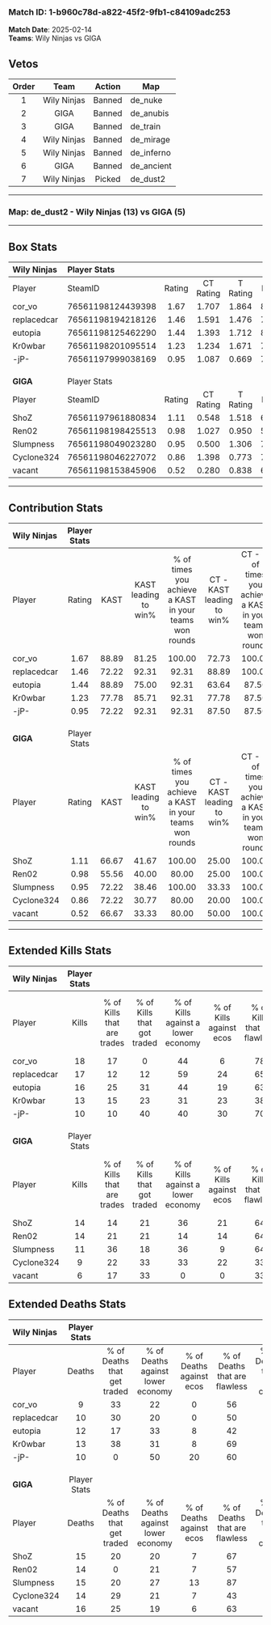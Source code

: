 ### Match ID: 1-b960c78d-a822-45f2-9fb1-c84109adc253  
**Match Date**: 2025-02-14  
**Teams**: Wily Ninjas vs GIGA  

## Vetos  

| Order | Team | Action | Map |
| :---: | :--: | :----: | --- |
| 1 | Wily Ninjas | Banned | de_nuke |
| 2 | GIGA | Banned | de_anubis |
| 3 | GIGA | Banned | de_train |
| 4 | Wily Ninjas | Banned | de_mirage |
| 5 | Wily Ninjas | Banned | de_inferno |
| 6 | GIGA | Banned | de_ancient |
| 7 | Wily Ninjas | Picked | de_dust2 |

---  

### **Map**: de_dust2 - Wily Ninjas (13) vs GIGA (5)  
---  

## Box Stats  

| **Wily Ninjas** | Player Stats      |        |           |          |       |       |       |         |        |      |     |
| :- | :- | :-: | :-: | :-: | :-: | :-: | :-: | :-: | :-: | :-: | :-: |
| Player          | SteamID           | Rating | CT Rating | T Rating | KAST  |  ADR  | Kills | Assists | Deaths | K/D  | HS% |
| cor_vo          | 76561198124439398 |  1.67  |   1.707   |  1.864   | 88.89 | 100.9 |  18   |    7    |   9    | 2.00 | 44  |
| replacedcar     | 76561198194218126 |  1.46  |   1.591   |  1.476   | 72.22 | 95.3  |  17   |    9    |   10   | 1.70 | 35  |
| eutopia         | 76561198125462290 |  1.44  |   1.393   |  1.712   | 88.89 | 84.7  |  16   |    8    |   12   | 1.33 | 68  |
| Kr0wbar         | 76561198201095514 |  1.23  |   1.234   |  1.671   | 77.78 | 100.4 |  13   |    7    |   13   | 1.00 | 46  |
| -jP-            | 76561197999038169 |  0.95  |   1.087   |  0.669   | 72.22 | 51.2  |  10   |    2    |   10   | 1.00 | 40  |
|                 |                   |        |           |          |       |       |       |         |        |      |     |
|                 |                   |        |           |          |       |       |       |         |        |      |     |
|                 |                   |        |           |          |       |       |       |         |        |      |     |
| **GIGA**        | Player Stats      |        |           |          |       |       |       |         |        |      |     |
| Player          | SteamID           | Rating | CT Rating | T Rating | KAST  |  ADR  | Kills | Assists | Deaths | K/D  | HS% |
| ShoZ            | 76561197961880834 |  1.11  |   0.548   |  1.518   | 66.67 | 94.3  |  14   |    5    |   15   | 0.93 | 50  |
| Ren02           | 76561198198425513 |  0.98  |   1.027   |  0.950   | 55.56 | 73.2  |  14   |    3    |   14   | 1.00 | 64  |
| Slumpness       | 76561198049023280 |  0.95  |   0.500   |  1.306   | 72.22 | 75.7  |  11   |    6    |   15   | 0.73 | 63  |
| Cyclone324      | 76561198046227072 |  0.86  |   1.398   |  0.773   | 72.22 | 71.6  |   9   |    5    |   14   | 0.64 | 66  |
| vacant          | 76561198153845906 |  0.52  |   0.280   |  0.838   | 66.67 | 41.2  |   6   |    5    |   16   | 0.38 | 83  |
---  

## Contribution Stats  

| **Wily Ninjas** | Player Stats |       |                      |                                                        |                           |                                                             |                          |                                                            |
| :- | :-: | :-: | :-: | :-: | :-: | :-: | :-: | :-: |
| Player          |    Rating    | KAST  | KAST leading to win% | % of times you achieve a KAST in your teams won rounds | CT - KAST leading to win% | CT - % of times you achieve a KAST in your teams won rounds | T - KAST leading to win% | T - % of times you achieve a KAST in your teams won rounds |
| cor_vo          |     1.67     | 88.89 |        81.25         |                         100.00                         |           72.73           |                           100.00                            |          100.00          |                           100.00                           |
| replacedcar     |     1.46     | 72.22 |        92.31         |                         92.31                          |           88.89           |                           100.00                            |          100.00          |                           80.00                            |
| eutopia         |     1.44     | 88.89 |        75.00         |                         92.31                          |           63.64           |                            87.50                            |          100.00          |                           100.00                           |
| Kr0wbar         |     1.23     | 77.78 |        85.71         |                         92.31                          |           77.78           |                            87.50                            |          100.00          |                           100.00                           |
| -jP-            |     0.95     | 72.22 |        92.31         |                         92.31                          |           87.50           |                            87.50                            |          100.00          |                           100.00                           |
|                 |              |       |                      |                                                        |                           |                                                             |                          |                                                            |
|                 |              |       |                      |                                                        |                           |                                                             |                          |                                                            |
|                 |              |       |                      |                                                        |                           |                                                             |                          |                                                            |
| **GIGA**        | Player Stats |       |                      |                                                        |                           |                                                             |                          |                                                            |
| Player          |    Rating    | KAST  | KAST leading to win% | % of times you achieve a KAST in your teams won rounds | CT - KAST leading to win% | CT - % of times you achieve a KAST in your teams won rounds | T - KAST leading to win% | T - % of times you achieve a KAST in your teams won rounds |
| ShoZ            |     1.11     | 66.67 |        41.67         |                         100.00                         |           25.00           |                           100.00                            |          50.00           |                           100.00                           |
| Ren02           |     0.98     | 55.56 |        40.00         |                         80.00                          |           25.00           |                           100.00                            |          50.00           |                           75.00                            |
| Slumpness       |     0.95     | 72.22 |        38.46         |                         100.00                         |           33.33           |                           100.00                            |          40.00           |                           100.00                           |
| Cyclone324      |     0.86     | 72.22 |        30.77         |                         80.00                          |           20.00           |                           100.00                            |          37.50           |                           75.00                            |
| vacant          |     0.52     | 66.67 |        33.33         |                         80.00                          |           50.00           |                           100.00                            |          30.00           |                           75.00                            |
---  

## Extended Kills Stats  

| **Wily Ninjas** | Player Stats |                            |                            |                                    |                         |                              |                                 |                                       |                    |           |
| :- | :-: | :-: | :-: | :-: | :-: | :-: | :-: | :-: | :-: | :-: |
| Player          |    Kills     | % of Kills that are trades | % of Kills that got traded | % of Kills against a lower economy | % of Kills against ecos | % of Kills that are flawless | % of Kills that are close duels | % of Kills that are assisted by flash | Pistol Round Kills | AWP Kills |
| cor_vo          |      18      |             17             |             0              |                 44                 |            6            |              78              |                0                |                  17                   |         0          |     0     |
| replacedcar     |      17      |             12             |             12             |                 59                 |           24            |              65              |               12                |                   6                   |         0          |     0     |
| eutopia         |      16      |             25             |             31             |                 44                 |           19            |              63              |               13                |                   6                   |         1          |     0     |
| Kr0wbar         |      13      |             15             |             23             |                 31                 |           23            |              38              |                0                |                   0                   |         0          |     4     |
| -jP-            |      10      |             10             |             40             |                 40                 |           30            |              70              |               20                |                   0                   |         1          |     0     |
|                 |              |                            |                            |                                    |                         |                              |                                 |                                       |                    |           |
|                 |              |                            |                            |                                    |                         |                              |                                 |                                       |                    |           |
|                 |              |                            |                            |                                    |                         |                              |                                 |                                       |                    |           |
| **GIGA**        | Player Stats |                            |                            |                                    |                         |                              |                                 |                                       |                    |           |
| Player          |    Kills     | % of Kills that are trades | % of Kills that got traded | % of Kills against a lower economy | % of Kills against ecos | % of Kills that are flawless | % of Kills that are close duels | % of Kills that are assisted by flash | Pistol Round Kills | AWP Kills |
| ShoZ            |      14      |             14             |             21             |                 36                 |           21            |              64              |                7                |                  21                   |         0          |     0     |
| Ren02           |      14      |             21             |             21             |                 14                 |           14            |              64              |                7                |                   0                   |         6          |     0     |
| Slumpness       |      11      |             36             |             18             |                 36                 |            9            |              64              |                0                |                   9                   |         2          |     0     |
| Cyclone324      |      9       |             22             |             33             |                 33                 |           22            |              33              |               22                |                   0                   |         1          |     0     |
| vacant          |      6       |             17             |             33             |                 0                  |            0            |              33              |               17                |                   0                   |         1          |     0     |
## Extended Deaths Stats  

| **Wily Ninjas** | Player Stats |                             |                                   |                          |                               |                            |                           |               |
| :- | :-: | :-: | :-: | :-: | :-: | :-: | :-: | :-: |
| Player          |    Deaths    | % of Deaths that get traded | % of Deaths against lower economy | % of Deaths against ecos | % of Deaths that are flawless | % of Deaths that are close | % of Deaths while blinded | Deaths to AWP |
| cor_vo          |      9       |             33              |                22                 |            0             |              56               |             11             |             0             |       0       |
| replacedcar     |      10      |             30              |                20                 |            0             |              50               |             10             |            10             |       0       |
| eutopia         |      12      |             17              |                33                 |            8             |              42               |             8              |             8             |       0       |
| Kr0wbar         |      13      |             38              |                31                 |            8             |              69               |             15             |             8             |       0       |
| -jP-            |      10      |              0              |                50                 |            20            |              60               |             0              |            10             |       0       |
|                 |              |                             |                                   |                          |                               |                            |                           |               |
|                 |              |                             |                                   |                          |                               |                            |                           |               |
|                 |              |                             |                                   |                          |                               |                            |                           |               |
| **GIGA**        | Player Stats |                             |                                   |                          |                               |                            |                           |               |
| Player          |    Deaths    | % of Deaths that get traded | % of Deaths against lower economy | % of Deaths against ecos | % of Deaths that are flawless | % of Deaths that are close | % of Deaths while blinded | Deaths to AWP |
| ShoZ            |      15      |             20              |                20                 |            7             |              67               |             7              |            13             |       1       |
| Ren02           |      14      |              0              |                21                 |            7             |              57               |             14             |             7             |       0       |
| Slumpness       |      15      |             20              |                27                 |            13            |              87               |             0              |             7             |       1       |
| Cyclone324      |      14      |             29              |                21                 |            7             |              43               |             14             |             7             |       1       |
| vacant          |      16      |             25              |                19                 |            6             |              63               |             6              |             0             |       1       |
